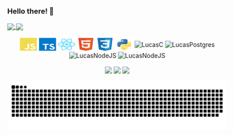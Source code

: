 ### Hello there! 👋

<a href="https://github.com/lfeitosaf/github-readme-stats">
  <img height=200 align="center" src="https://github-readme-stats.vercel.app/api?username=lfeitosaf&show_icons=true&theme=dracula&rank_icon=github" />
</a>
<a href="https://github.com/lfeitosaf/convoychat">
  <img height=200 align="center" src="https://github-readme-stats.vercel.app/api/top-langs?username=lfeitosaf&layout=compact&langs_count=8&card_width=320&theme=dracula" />
</a>

<div style="display: inline_block" align="center"><br>
  <img align="center" alt="LucasJS" height="30" width="40" src="https://raw.githubusercontent.com/devicons/devicon/master/icons/javascript/javascript-plain.svg">
  <img align="center" alt="LucasTS" height="30" width="40" src="https://raw.githubusercontent.com/devicons/devicon/master/icons/typescript/typescript-plain.svg">
  <img align="center" alt="LucasReact" height="30" width="40" src="https://raw.githubusercontent.com/devicons/devicon/master/icons/react/react-original.svg">
  <img align="center" alt="LucasHTML" height="30" width="40" src="https://raw.githubusercontent.com/devicons/devicon/master/icons/html5/html5-original.svg">
  <img align="center" alt="LucasCSS" height="30" width="40" src="https://raw.githubusercontent.com/devicons/devicon/master/icons/css3/css3-original.svg">
  <img align="center" alt="LucasPython" height="30" width="40" src="https://raw.githubusercontent.com/devicons/devicon/master/icons/python/python-original.svg">
  <img align="center" alt="LucasC" height="30" width="40" src="https://cdn.jsdelivr.net/gh/devicons/devicon/icons/c/c-original.svg">
  <img align="center" alt="LucasPostgres" height="30" width="40" src="https://cdn.jsdelivr.net/gh/devicons/devicon/icons/postgresql/postgresql-original.svg">
  <img align="center" alt="LucasNodeJS" height="30" width="40" src="https://cdn.jsdelivr.net/gh/devicons/devicon/icons/nodejs/nodejs-plain.svg">
  <img align="center" alt="LucasNodeJS" height="30" width="40" src="https://devicon-website.vercel.app/api/express/original-wordmark.svg?color=%239D9D9D">
</div>

<div style ="display: inline_block" align="center">
  <br>
  <a href="https://instagram.com/lfeitosaf" target="_blank"><img src="https://img.shields.io/badge/-Instagram-%23E4405F?style=for-the-badge&logo=instagram&logoColor=white" target="_blank"></a>
  <a href = "mailto:lmfeitosa98@gmail.com"><img src="https://img.shields.io/badge/-Gmail-%23333?style=for-the-badge&logo=gmail&logoColor=white" target="_blank"></a>
  <a href="https://www.linkedin.com/in/lucasmirandafeitosa" target="_blank"><img src="https://img.shields.io/badge/-LinkedIn-%230077B5?style=for-the-badge&logo=linkedin&logoColor=white" target="_blank"></a> 
</div>

![snake animation](https://github.com/lfeitosaf/lfeitosaf/blob/output/github-contribution-grid-snake-dark.svg)
